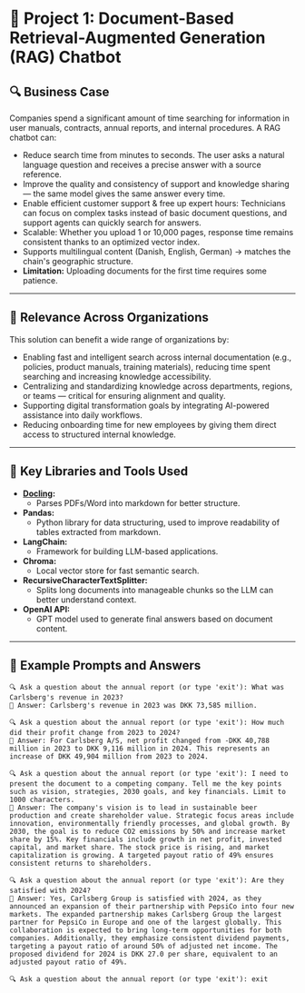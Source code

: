 # 📘 Project 1: Document-Based Retrieval-Augmented Generation (RAG) Chatbot

## 🔍 Business Case

Companies spend a significant amount of time searching for information in user manuals, contracts, annual reports, and internal procedures. A RAG chatbot can:

- Reduce search time from minutes to seconds. The user asks a natural language question and receives a precise answer with a source reference.
- Improve the quality and consistency of support and knowledge sharing — the same model gives the same answer every time.
- Enable efficient customer support & free up expert hours: Technicians can focus on complex tasks instead of basic document questions, and support agents can quickly search for answers.
- Scalable: Whether you upload 1 or 10,000 pages, response time remains consistent thanks to an optimized vector index.
- Supports multilingual content (Danish, English, German) → matches the chain's geographic structure.
- **Limitation:** Uploading documents for the first time requires some patience.

---

## 🎯 Relevance Across Organizations

This solution can benefit a wide range of organizations by:

- Enabling fast and intelligent search across internal documentation (e.g., policies, product manuals, training materials), reducing time spent searching and increasing knowledge accessibility.
- Centralizing and standardizing knowledge across departments, regions, or teams — critical for ensuring alignment and quality.
- Supporting digital transformation goals by integrating AI-powered assistance into daily workflows.
- Reducing onboarding time for new employees by giving them direct access to structured internal knowledge.

---

## 🧩 Key Libraries and Tools Used

- **[Docling](https://docling-project.github.io/docling/):**
  - Parses PDFs/Word into markdown for better structure.
- **Pandas:**
  - Python library for data structuring, used to improve readability of tables extracted from markdown.
- **LangChain:**
  - Framework for building LLM-based applications.
- **Chroma:**
  - Local vector store for fast semantic search.
- **RecursiveCharacterTextSplitter:**
  - Splits long documents into manageable chunks so the LLM can better understand context.
- **OpenAI API:**
  - GPT model used to generate final answers based on document content.

---

## 💬 Example Prompts and Answers

```text
🔍 Ask a question about the annual report (or type 'exit'): What was Carlsberg's revenue in 2023?
💬 Answer: Carlsberg's revenue in 2023 was DKK 73,585 million.

🔍 Ask a question about the annual report (or type 'exit'): How much did their profit change from 2023 to 2024?
💬 Answer: For Carlsberg A/S, net profit changed from -DKK 40,788 million in 2023 to DKK 9,116 million in 2024. This represents an increase of DKK 49,904 million from 2023 to 2024.

🔍 Ask a question about the annual report (or type 'exit'): I need to present the document to a competing company. Tell me the key points such as vision, strategies, 2030 goals, and key financials. Limit to 1000 characters.
💬 Answer: The company's vision is to lead in sustainable beer production and create shareholder value. Strategic focus areas include innovation, environmentally friendly processes, and global growth. By 2030, the goal is to reduce CO2 emissions by 50% and increase market share by 15%. Key financials include growth in net profit, invested capital, and market share. The stock price is rising, and market capitalization is growing. A targeted payout ratio of 49% ensures consistent returns to shareholders.

🔍 Ask a question about the annual report (or type 'exit'): Are they satisfied with 2024?
💬 Answer: Yes, Carlsberg Group is satisfied with 2024, as they announced an expansion of their partnership with PepsiCo into four new markets. The expanded partnership makes Carlsberg Group the largest partner for PepsiCo in Europe and one of the largest globally. This collaboration is expected to bring long-term opportunities for both companies. Additionally, they emphasize consistent dividend payments, targeting a payout ratio of around 50% of adjusted net income. The proposed dividend for 2024 is DKK 27.0 per share, equivalent to an adjusted payout ratio of 49%.

🔍 Ask a question about the annual report (or type 'exit'): exit
